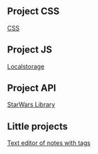 ## Project CSS
[CSS](https://J-u-i-c-y.github.io/Project%20CSS/public/StPaulSchool.html)

## Project JS
[Localstorage](https://J-u-i-c-y.github.io/JS%20prject/jsProject.html)

## Project API
[StarWars Library](https://J-u-i-c-y.github.io/SW/index.html)

## Little projects
[Text editor of notes with tags](https://J-u-i-c-y.github.io/Litle%20projects/Project%201/index.html)